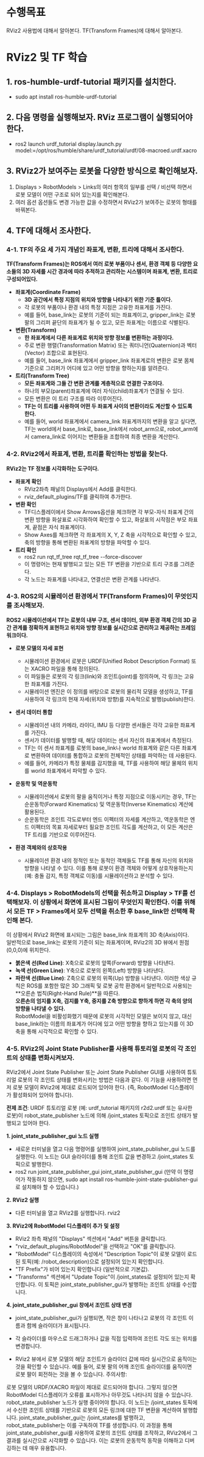 # 수행목표
RViz2 사용법에 대해서 알아본다.
TF(Transform Frames)에 대해서 알아본다.

# RViz2 및 TF 학습
## 1. ros-humble-urdf-tutorial 패키지를 설치한다.
 - sudo apt install ros-humble-urdf-tutorial

## 2. 다음 명령을 실행해보자. RViz 프로그램이 실행되어야 한다.
 - ros2 launch urdf_tutorial display.launch.py model:=/opt/ros/humble/share/urdf_tutorial/urdf/08-macroed.urdf.xacro

## 3. RViz2가 보여주는 로봇을 다양한 방식으로 확인해보자.
1. Displays > RobotModels > Links의 여러 항목의 일부를 선택 / 비선택 하면서 로봇 모델이 어떤 구조로 되어 있는지를 확인해본다.
2. 여러 옵션 옵션들도 변경 가능한 값을 수정하면서 RViz2가 보여주는 로봇의 형태를 바꿔본다.

## 4. TF에 대해서 조사한다.
### 4-1. TF의 주요 세 가지 개념인 좌표계, 변환, 트리에 대해서 조사한다.
**TF(Transform Frames)는 ROS에서 여러 로봇 부품이나 센서, 환경 객체 등 다양한 요소들의 3D 자세를 시간 경과에 따라 추적하고 관리하는 시스템이며 좌표계, 변환, 트리로 구성되어있다.**
 - **좌표계(Coordinate Frame)**
     - **3D 공간에서 특정 지점의 위치와 방향을 나타내기 위한 기준 틀이다.**
     - 각 로봇의 부품이나 환경 내의 특정 지점은 고유한 좌표계를 가진다.
     - 예를 들어, base_link는 로봇의 기준이 되는 좌표계이고, gripper_link는 로봇 팔의 그리퍼 끝단의 좌표계가 될 수 있고, 모든 좌표계는 이름으로 식별된다.
 - **변환(Transform)**
     - **한 좌표계에서 다른 좌표계로 위치와 방향 정보를 변환하는 과정이다.**
     - 주로 변환 행렬(Transformation Matrix) 또는 쿼터니언(Quaternion)과 벡터(Vector) 조합으로 표현된다.
     -  예를 들어, base_link 좌표계에서 gripper_link 좌표계로의 변환은 로봇 몸체 기준으로 그리퍼가 어디에 있고 어떤 방향을 향하는지를 알려준다.
 - **트리(Transform Tree)**
     - **모든 좌표계와 그들 간 변환 관계를 계층적으로 연결한 구조이다.**
     - 하나의 부모(parent)좌표계에 여러 자식(child)좌표계가 연결될 수 있다.
     - 모든 변환은 이 트리 구조를 따라 이루어진다.
     - **TF는 이 트리를 사용하여 어떤 두 좌표계 사이의 변환이라도 계산할 수 있도록 한다.**
     - 예를 들어, world 좌표계에서 camera_link 좌표계까지의 변환을 알고 싶다면, TF는 world에서 base_link로, base_link에서 robot_arm으로, robot_arm에서 camera_link로 이어지는 변환들을 조합하여 최종 변환을 계산한다.

### 4-2. RViz2에서 좌표계, 변환, 트리를 확인하는 방법을 찾는다.
**RViz2는 TF 정보를 시각화하는 도구이다.**
 - **좌표계 확인**
     - RViz2좌측 패널의 Displays에서 Add를 클릭한다.
     - rviz_default_plugins/TF를 클릭하여 추가한다.
 - **변환 확인**
     - TF디스플레이에서 Show Arrows옵션을 체크하면 각 부모-자식 좌표계 간의 변환 방향을 화살표로 시각화하여 확인할 수 있고, 화살표의 시작점은 부모 좌표계, 끝점은 자식 좌표계이다.
     - Show Axes를 체크하면 각 좌표계의 X, Y, Z 축을 시각적으로 확인할 수 있고, 축의 방향을 통해 변환된 좌표계의 방향을 파악할 수 있다.
 - **트리 확인**
     - ros2 run rqt_tf_tree rqt_tf_tree --force-discover
     - 이 명령어는 현재 발행되고 있는 모든 TF 변환을 기반으로 트리 구조를 그려준다.
     - 각 노드는 좌표계를 나타내고, 연결선은 변환 관계를 나타낸다.

### 4-3. ROS2의 시뮬레이션 환경에서 TF(Transform Frames)이 무엇인지를 조사해보자.
 **ROS2 시뮬레이션에서 TF는 로봇의 내부 구조, 센서 데이터, 외부 환경 객체 간의 3D 공간 관계를 정확하게 표현하고 위치와 방향 정보를 실시간으로 관리하고 제공하는 프레임워크이다.**

 - **로봇 모델의 자세 표현**
     - 시뮬레이션 환경에서 로봇은 URDF(Unified Robot Description Format) 또는 XACRO 파일을 통해 정의된다. 
     - 이 파일들은 로봇의 각 링크(link)와 조인트(joint)를 정의하며, 각 링크는 고유한 좌표계를 가진다.
     - 시뮬레이션 엔진은 이 정의를 바탕으로 로봇의 물리적 모델을 생성하고, TF를 사용하여 각 링크의 현재 자세(위치와 방향)를 지속적으로 발행(publish)한다.

 - **센서 데이터 통합**
     - 시뮬레이션 내의 카메라, 라이다, IMU 등 다양한 센서들은 각각 고유한 좌표계를 가진다. 
     - 센서가 데이터를 발행할 때, 해당 데이터는 센서 자신의 좌표계에서 측정된다. 
     - TF는 이 센서 좌표계를 로봇의 base_link나 world 좌표계와 같은 다른 좌표계로 변환하여 데이터를 통합하고 로봇의 전체적인 상태를 파악하는 데 사용된다. 
     - 예를 들어, 카메라가 특정 물체를 감지했을 때, TF를 사용하여 해당 물체의 위치를 world 좌표계에서 파악할 수 있다.

 - **운동학 및 역운동학**
     - 시뮬레이션에서 로봇의 팔을 움직이거나 특정 지점으로 이동시키는 경우, TF는 순운동학(Forward Kinematics) 및 역운동학(Inverse Kinematics) 계산에 활용된다.
     - 순운동학은 조인트 각도로부터 엔드 이펙터의 자세를 계산하고, 역운동학은 엔드 이펙터의 목표 자세로부터 필요한 조인트 각도를 계산하고, 이 모든 계산은 TF 트리를 기반으로 이루어진다.

 - **환경 객체와의 상호작용**
     - 시뮬레이션 환경 내의 정적인 또는 동적인 객체들도 TF를 통해 자신의 위치와 방향을 나타낼 수 있다. 이를 통해 로봇이 환경 객체와 어떻게 상호작용하는지 (예: 충돌 감지, 특정 객체로 이동)를 시뮬레이션하고 분석할 수 있다.

### 4-4. Displays > RobotModels의 선택을 취소하고 Display > TF를 선택해보자. 이 상황에서 화면에 표시된 그림이 무엇인지 확인한다. 이를 위해서 모든 TF > Frames에서 모두 선택을 취소한 후 base_link만 선택해 확인해 본다.
이 상황에서 RViz2 화면에 표시되는 그림은 base_link 좌표계의 3D 축(Axis)이다.   
일반적으로 base_link는 로봇의 기준이 되는 좌표계이며, RViz2의 3D 뷰에서 원점(0,0,0)에 위치한다.
 - **붉은색 선(Red Line)**: X축으로 로봇의 앞쪽(Forward) 방향을 나타낸다.
 - **녹색 선(Green Line)**: Y축으로 로봇의 왼쪽(Left) 방향을 나타낸다.
 - **파란색 선(Blue Line)**: Z축으로 로봇의 위쪽(Up) 방향을 나타낸다.
이러한 색상 규칙은 ROS를 포함한 많은 3D 그래픽 및 로봇 공학 환경에서 일반적으로 사용되는 **오른손 법칙(Right-Hand Rule)**을 따른다.   
**오른손의 엄지를 X축, 검지를 Y축, 중지를 Z축 방향으로 향하게 하면 각 축의 양의 방향을 나타낼 수 있다.**  
RobotModel을 비활성화했기 때문에 로봇의 시각적인 모델은 보이지 않고, 대신 base_link라는 이름의 좌표계가 어디에 있고 어떤 방향을 향하고 있는지를 이 3D 축을 통해 시각적으로 확인할 수 있다.  

### 4-5. RViz2의 Joint State Publisher를 사용해 튜토리얼 로봇의 각 조인트의 상태를 변화시켜보자.
RViz2에서 Joint State Publisher 또는 Joint State Publisher GUI를 사용하여 튜토리얼 로봇의 각 조인트 상태를 변화시키는 방법은 다음과 같다. 이 기능을 사용하려면 먼저 로봇 모델이 RViz2에 제대로 로드되어 있어야 한다. (즉, RobotModel 디스플레이가 활성화되어 있어야 합니다).

**전제 조건**: URDF 튜토리얼 로봇 (예: urdf_tutorial 패키지의 r2d2.urdf 또는 유사한 로봇)이 robot_state_publisher 노드에 의해 /joint_states 토픽으로 조인트 상태가 발행되고 있어야 한다.

**1. joint_state_publisher_gui 노드 실행**
 - 새로운 터미널을 열고 다음 명령어를 실행하여 joint_state_publisher_gui 노드를 실행한다. 이 노드는 GUI 슬라이더를 통해 조인트 값을 변경하고 /joint_states 토픽으로 발행한다.
 - ros2 run joint_state_publisher_gui joint_state_publisher_gui
(만약 이 명령어가 작동하지 않으면, sudo apt install ros-humble-joint-state-publisher-gui로 설치해야 할 수 있습니다.)

**2. RViz2 실행**
 - 다른 터미널을 열고 RViz2를 실행합니다.
rviz2

**3. RViz2에 RobotModel 디스플레이 추가 및 설정**

 - RViz2 좌측 패널의 "Displays" 섹션에서 "Add" 버튼을 클릭합니다.
 - "rviz_default_plugins/RobotModel"을 선택하고 "OK"를 클릭합니다.
 - "RobotModel" 디스플레이의 속성에서 "Description Topic"이 로봇 모델이 로드된 토픽(예: /robot_description)으로 설정되어 있는지 확인합니다.
 - "TF Prefix"가 비어 있는지 확인합니다 (일반적으로 기본값).
 - "Transforms" 섹션에서 "Update Topic"이 /joint_states로 설정되어 있는지 확인합니다. 이 토픽은 joint_state_publisher_gui가 발행하는 조인트 상태를 수신합니다.

**4. joint_state_publisher_gui 창에서 조인트 상태 변경**
 - joint_state_publisher_gui가 실행되면, 작은 창이 나타나고 로봇의 각 조인트 이름과 함께 슬라이더가 표시됩니다.

 - 각 슬라이더를 마우스로 드래그하거나 값을 직접 입력하여 조인트 각도 또는 위치를 변경합니다.
 - RViz2 뷰에서 로봇 모델의 해당 조인트가 슬라이더 값에 따라 실시간으로 움직이는 것을 확인할 수 있습니다. 예를 들어, 로봇 팔의 어깨 조인트 슬라이더를 움직이면 로봇 팔이 회전하는 것을 볼 수 있습니다.
주의사항:

로봇 모델의 URDF/XACRO 파일이 제대로 로드되어야 합니다. 그렇지 않으면 RobotModel 디스플레이가 오류를 표시하거나 아무것도 나타나지 않을 수 있습니다.
robot_state_publisher 노드가 실행 중이어야 합니다. 이 노드는 /joint_states 토픽에서 수신한 조인트 상태를 기반으로 로봇의 모든 링크에 대한 TF 변환을 계산하여 발행합니다. joint_state_publisher_gui는 /joint_states를 발행하고, robot_state_publisher는 이를 구독하여 TF를 생성합니다.
이 과정을 통해 joint_state_publisher_gui를 사용하여 로봇의 조인트 상태를 조작하고, RViz2에서 그 결과를 실시간으로 시각화할 수 있습니다. 이는 로봇의 운동학적 동작을 이해하고 디버깅하는 데 매우 유용합니다.



